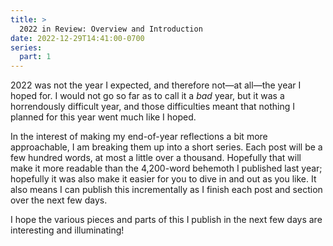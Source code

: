 ```yaml
---
title: >
  2022 in Review: Overview and Introduction
date: 2022-12-29T14:41:00-0700
series:
  part: 1
---
```


2022 was not the year I expected, and therefore not—at all—the year I hoped for. I would not go so far as to call it a *bad* year, but it was a horrendously difficult year, and those difficulties meant that nothing I planned for this year went much like I hoped.

In the interest of making my end-of-year reflections a bit more approachable, I am breaking them up into a short series. Each post will be a few hundred words, at most a little over a thousand. Hopefully that will make it more readable than the 4,200-word behemoth I published last year; hopefully it was also make it easier for you to dive in and out as you like. It also means I can publish this incrementally as I finish each post and section over the next few days.

I hope the various pieces and parts of this I publish in the next few days are interesting and illuminating!
